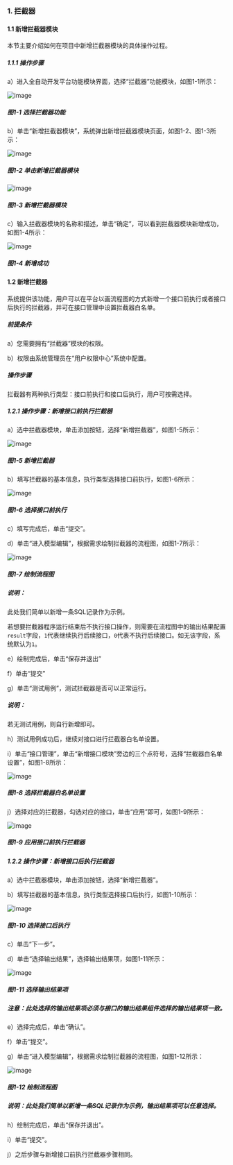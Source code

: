 ### 1. 拦截器

#### 1.1 新增拦截器模块

本节主要介绍如何在项目中新增拦截器模块的具体操作过程。

##### 1.1.1 操作步骤

a）进入全自动开发平台功能模块界面，选择“拦截器”功能模块，如图1-1所示：

![image](https://user-images.githubusercontent.com/79617492/172578091-f818630b-faca-4e44-9359-e8d8f8d4e7ae.png)

##### 图1-1 选择拦截器功能

b）单击“新增拦截器模块”，系统弹出新增拦截器模块页面，如图1-2、图1-3所示：

![image](https://user-images.githubusercontent.com/79617492/172578120-a9f886b1-3d97-4f1f-8564-bf472c24e46b.png)

##### 图1-2 单击新增拦截器模块

![image](https://user-images.githubusercontent.com/79617492/172578148-58b61fa0-c173-4c94-9c54-4f2f33d50692.png)

##### 图1-3 新增拦截器模块

c）输入拦截器模块的名称和描述，单击“确定”，可以看到拦截器模块新增成功，如图1-4所示：

![image](https://user-images.githubusercontent.com/79617492/172578169-c229ad28-a778-46c6-b311-abcb1d6a3632.png)

##### 图1-4 新增成功

#### 1.2 新增拦截器

系统提供该功能，用户可以在平台以画流程图的方式新增一个接口前执行或者接口后执行的拦截器，并可在接口管理中设置拦截器白名单。

##### 前提条件

a）您需要拥有“拦截器”模块的权限。

b）权限由系统管理员在“用户权限中心”系统中配置。

##### 操作步骤

拦截器有两种执行类型：接口前执行和接口后执行，用户可按需选择。

##### 1.2.1 操作步骤：新增接口前执行拦截器

a）选中拦截器模块，单击添加按钮，选择“新增拦截器”，如图1-5所示：

![image](https://user-images.githubusercontent.com/79617492/172578213-b8fe39e4-4560-4ca7-b48e-83a8bd6ad36a.png)

##### 图1-5 新增拦截器

b）填写拦截器的基本信息，执行类型选择接口前执行，如图1-6所示：

![image](https://user-images.githubusercontent.com/79617492/172578244-184a5f24-7c3b-4f3e-9f5f-90e560e20931.png)

##### 图1-6 选择接口前执行

c）填写完成后，单击“提交”。

d）单击“进入模型编辑”，根据需求绘制拦截器的流程图，如图1-7所示：

![image](https://user-images.githubusercontent.com/79617492/172578303-b459947c-a618-4399-a45d-35f4b0ba2337.png)

##### 图1-7 绘制流程图

##### 说明：

此处我们简单以新增一条SQL记录作为示例。

若想要拦截器程序运行结束后不执行接口操作，则需要在流程图中的输出结果配置` result `字段，` 1 `代表继续执行后续接口，` 0 `代表不执行后续接口。如无该字段，系统默认为` 1 `。

e）绘制完成后，单击“保存并退出”

f）单击“提交”

g）单击“测试用例”，测试拦截器是否可以正常运行。

##### 说明：

若无测试用例，则自行新增即可。

h）测试用例成功后，继续对接口进行拦截器白名单设置。

i）单击“接口管理”，单击“新增接口模块”旁边的三个点符号，选择“拦截器白名单设置”，如图1-8所示：

![image](https://user-images.githubusercontent.com/79617492/172578355-eeff3746-971a-401e-ba3f-a420c5f77e24.png)

##### 图1-8 选择拦截器白名单设置

j）选择对应的拦截器，勾选对应的接口，单击“应用”即可，如图1-9所示：

![image](https://user-images.githubusercontent.com/79617492/172578409-02cd2c71-be16-4535-88c8-0633e57ee188.png)

##### 图1-9 应用接口前执行拦截器

##### 1.2.2 操作步骤：新增接口后执行拦截器

a）选中拦截器模块，单击添加按钮，选择“新增拦截器”。

b）填写拦截器的基本信息，执行类型选择接口后执行，如图1-10所示：

![image](https://user-images.githubusercontent.com/79617492/172578448-c067dcb1-00dc-4eb6-8304-8c166d786cc9.png)

##### 图1-10 选择接口后执行

c）单击“下一步”。

d）单击“选择输出结果”，选择输出结果项，如图1-11所示：

![image](https://user-images.githubusercontent.com/79617492/172578526-421a8dd7-7bab-4a74-9562-6b5b5a8985d0.png)

##### 图1-11 选择输出结果项

##### 注意：此处选择的输出结果项必须与接口的输出结果组件选择的输出结果项一致。

e）选择完成后，单击“确认”。

f）单击“提交”。

g）单击“进入模型编辑”，根据需求绘制拦截器的流程图，如图1-12所示：

![image](https://user-images.githubusercontent.com/79617492/172578551-c35a0cb9-4dd2-4117-a2ed-dab75c26de1b.png)

##### 图1-12 绘制流程图

##### 说明：此处我们简单以新增一条SQL记录作为示例，输出结果项可以任意选择。

h）绘制完成后，单击“保存并退出”。

i）单击“提交”。

j）之后步骤与新增接口前执行拦截器步骤相同。
